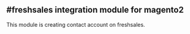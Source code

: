 #freshsales integration module for magento2
---------

This module is creating contact account on freshsales.